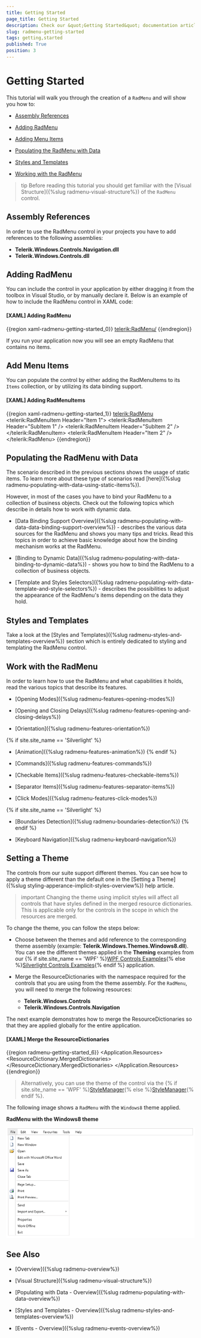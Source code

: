 ```yaml
---
title: Getting Started
page_title: Getting Started
description: Check our &quot;Getting Started&quot; documentation article for the RadMenu {{ site.framework_name }} control.
slug: radmenu-getting-started
tags: getting,started
published: True
position: 3
---
```


# Getting Started

This tutorial will walk you through the creation of a `RadMenu` and will show you how to:

* [Assembly References](#assembly-references)

* [Adding RadMenu](#adding-radmenu)

* [Adding Menu Items](#adding-menu-items)

* [Populating the RadMenu with Data](#populating-the-radmenu-with-data)

* [Styles and Templates](#styles-and-templates)

* [Working with the RadMenu](#work-with-the-radmenu)

>tip Before reading this tutorial you should get familiar with the [Visual Structure]({%slug radmenu-visual-structure%}) of the `RadMenu` control.

## Assembly References

In order to use the RadMenu control in your projects you have to add references to the following assemblies:

* __Telerik.Windows.Controls.Navigation.dll__
* __Telerik.Windows.Controls.dll__

## Adding RadMenu

You can include the control in your application by either dragging it from the toolbox in Visual Studio, or by manually declare it. Below is an example of how to include the RadMenu control in XAML code:

#### __[XAML] Adding RadMenu__

{{region xaml-radmenu-getting-started_0}}
	<Grid>
	    <telerik:RadMenu/>
	</Grid>
{{endregion}}

If you run your application now you will see an empty RadMenu that contains no items.

## Add Menu Items

You can populate the control by either adding the RadMenuItems to its `Items` collection, or by utilizing its data binding support.

#### __[XAML] Adding RadMenuItems__

{{region xaml-radmenu-getting-started_1}}
	<telerik:RadMenu>
	    <telerik:RadMenuItem Header="Item 1">
	        <telerik:RadMenuItem Header="SubItem 1" />
	        <telerik:RadMenuItem Header="SubItem 2" />
	    </telerik:RadMenuItem>
	    <telerik:RadMenuItem Header="Item 2" />
	</telerik:RadMenu>
{{endregion}}

## Populating the RadMenu with Data

The scenario described in the previous sections shows the usage of static items. To learn more about these type of scenarios read [here]({%slug radmenu-populating-with-data-using-static-items%}).

However, in most of the cases you have to bind your RadMenu to a collection of business objects. Check out the following topics which describe in details how to work with dynamic data.

* [Data Binding Support Overview]({%slug radmenu-populating-with-data-data-binding-support-overview%}) - describes the various data sources for the RadMenu and shows you many tips and tricks. Read this topics in order to achieve basic knowledge about how the binding mechanism works at the RadMenu.

* [Binding to Dynamic Data]({%slug radmenu-populating-with-data-binding-to-dynamic-data%}) - shows you how to bind the RadMenu to a collection of business objects.

* [Template and Styles Selectors]({%slug radmenu-populating-with-data-template-and-style-selectors%}) - describes the possibilities to adjust the appearance of the RadMenu's items depending on the data they hold. 

## Styles and Templates

Take a look at the [Styles and Templates]({%slug radmenu-styles-and-templates-overview%}) section which is entirely dedicated to styling and templating the RadMenu control.

## Work with the RadMenu

In order to learn how to use the RadMenu and what capabilities it holds, read the various topics that describe its features.

* [Opening Modes]({%slug radmenu-features-opening-modes%})

* [Opening and Closing Delays]({%slug radmenu-features-opening-and-closing-delays%})

* [Orientation]({%slug radmenu-features-orientation%})

 {% if site.site_name == 'Silverlight' %}
* [Animation]({%slug radmenu-features-animation%})
 {% endif %}

* [Commands]({%slug radmenu-features-commands%})

* [Checkable Items]({%slug radmenu-features-checkable-items%})

* [Separator Items]({%slug radmenu-features-separator-items%})

* [Click Modes]({%slug radmenu-features-click-modes%})

 {% if site.site_name == 'Silverlight' %}
* [Boundaries Detection]({%slug radmenu-boundaries-detection%})
 {% endif %}

* [Keyboard Navigation]({%slug radmenu-keyboard-navigation%})

## Setting a Theme

The controls from our suite support different themes. You can see how to apply a theme different than the default one in the [Setting a Theme]({%slug styling-apperance-implicit-styles-overview%}) help article.

>important Changing the theme using implicit styles will affect all controls that have styles defined in the merged resource dictionaries. This is applicable only for the controls in the scope in which the resources are merged. 

To change the theme, you can follow the steps below:

* Choose between the themes and add reference to the corresponding theme assembly (example: __Telerik.Windows.Themes.Windows8.dll__). You can see the different themes applied in the __Theming__ examples from our {% if site.site_name == 'WPF' %}[WPF Controls Examples](https://demos.telerik.com/wpf/){% else %}[Silverlight Controls Examples](https://demos.telerik.com/silverlight/#Menu/Theming){% endif %} application.

* Merge the ResourceDictionaries with the namespace required for the controls that you are using from the theme assembly. For the `RadMenu`, you will need to merge the following resources:

	* __Telerik.Windows.Controls__
	* __Telerik.Windows.Controls.Navigation__

The next example demonstrates how to merge the ResourceDictionaries so that they are applied globally for the entire application.

#### __[XAML] Merge the ResourceDictionaries__  
{{region radmenu-getting-started_6}}
	<Application.Resources>
		<ResourceDictionary>
			<ResourceDictionary.MergedDictionaries>
				<ResourceDictionary Source="/Telerik.Windows.Themes.Windows8;component/Themes/System.Windows.xaml"/>
				<ResourceDictionary Source="/Telerik.Windows.Themes.Windows8;component/Themes/Telerik.Windows.Controls.xaml"/>
				<ResourceDictionary Source="/Telerik.Windows.Themes.Windows8;component/Themes/Telerik.Windows.Controls.Navigation.xaml"/>
			</ResourceDictionary.MergedDictionaries>
		</ResourceDictionary>
	</Application.Resources>
{{endregion}}

>Alternatively, you can use the theme of the control via the {% if site.site_name == 'WPF' %}[StyleManager](https://docs.telerik.com/devtools/wpf/styling-and-appearance/stylemanager/common-styling-apperance-setting-theme-wpf){% else %}[StyleManager](https://docs.telerik.com/devtools/silverlight/styling-and-appearance/stylemanager/common-styling-apperance-setting-theme){% endif %}.

The following image shows a `RadMenu` with the `Windows8` theme applied.

__RadMenu with the Windows8 theme__

![RadMenu with Windows8 theme](images/radmenu-setting-theme.png)

## See Also

 * [Overview]({%slug radmenu-overview%})

 * [Visual Structure]({%slug radmenu-visual-structure%})

 * [Populating with Data - Overview]({%slug radmenu-populating-with-data-overview%})

 * [Styles and Templates - Overview]({%slug radmenu-styles-and-templates-overview%})

 * [Events - Overview]({%slug radmenu-events-overview%})
